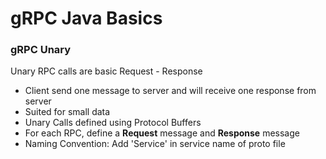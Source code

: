 # gRPC Java Basics

### gRPC Unary

Unary RPC calls are basic Request - Response

- Client send one message to server and will receive one response from server
- Suited for small data
- Unary Calls defined using Protocol Buffers
- For each RPC, define a **Request** message and **Response** message
- Naming Convention: Add 'Service' in service name of proto file
